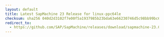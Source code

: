 ```yaml
---
layout: default
title: Latest SapMachine 23 Release for linux-ppc64le
checksum: sha256 040d2d3102f7e00f5a1937985b23bda63e66230746d5c98bb99bc69003f67d67
redirect_to:
  - https://github.com/SAP/SapMachine/releases/download/sapmachine-23.0.1/sapmachine-jdk-23.0.1_linux-ppc64le_bin.tar.gz
---
```

